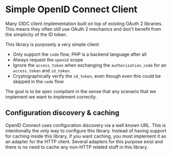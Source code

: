 # Simple OpenID Connect Client

Many OIDC client implementation built on top of existing OAuth 2 libraries.
This means they often still use OAuth 2 mechanics and don't benefit from the simplicity of the ID token.

This library is purposely a very simple client:
- Only support the `code` flow, PHP is a backend language after all
- Always request the `openid` scope
- Ignore the `access_token` when exchanging the `authorization_code` for an `access_token` and `id_token`.
- Cryptographically verify the `id_token`, even though even this could be skipped in the `code` flow.


The goal is to be spec compliant in the sense that any scenario that we implement we want to implement correctly.


## Configuration discovery & caching
OpenID Connect uses configuration discovery via a well known URL. This is intentionally the only way to configure this library.
Instead of having support for caching inside this library, if you want caching, you must implement it as an adapter for the HTTP client.
Several adapters for this purpose exist and there is no need to cache any non-HTTP related stuff in this library.
